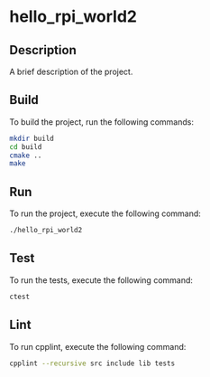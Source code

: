 # hello_rpi_world2

## Description
A brief description of the project.

## Build
To build the project, run the following commands:
```sh
mkdir build
cd build
cmake ..
make
```

## Run
To run the project, execute the following command:
```sh
./hello_rpi_world2
```

## Test
To run the tests, execute the following command:
```sh
ctest
```

## Lint
To run cpplint, execute the following command:
```sh
cpplint --recursive src include lib tests
```
